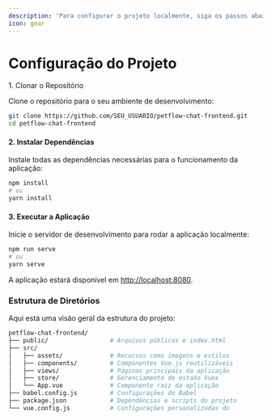 ```yaml
---
description: 'Para configurar o projeto localmente, siga os passos abaixo:'
icon: gear
---
```


# Configuração do Projeto

1\. Clonar o Repositório

Clone o repositório para o seu ambiente de desenvolvimento:

```bash
git clone https://github.com/SEU_USUARIO/petflow-chat-frontend.git
cd petflow-chat-frontend
```

#### 2. Instalar Dependências

Instale todas as dependências necessárias para o funcionamento da aplicação:

```bash
npm install
# ou
yarn install
```

#### 3. Executar a Aplicação

Inicie o servidor de desenvolvimento para rodar a aplicação localmente:

```bash
npm run serve
# ou
yarn serve
```

A aplicação estará disponível em [http://localhost:8080](http://localhost:8080).

### Estrutura de Diretórios

Aqui está uma visão geral da estrutura do projeto:

```bash
petflow-chat-frontend/
├── public/                 # Arquivos públicos e index.html
├── src/
│   ├── assets/             # Recursos como imagens e estilos
│   ├── components/         # Componentes Vue.js reutilizáveis
│   ├── views/              # Páginas principais da aplicação
│   ├── store/              # Gerenciamento de estado Vuex
│   └── App.vue             # Componente raiz da aplicação
├── babel.config.js         # Configurações do Babel
├── package.json            # Dependências e scripts do projeto
└── vue.config.js           # Configurações personalizadas do
```
